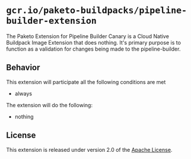 # `gcr.io/paketo-buildpacks/pipeline-builder-extension`

The Paketo Extension for Pipeline Builder Canary is a Cloud Native Buildpack Image Extension that does nothing. It's primary purpose is to function as a validation for changes being made to the pipeline-builder.

## Behavior

This extension will participate all the following conditions are met

* always

The extension will do the following:

* nothing

## License

This extension is released under version 2.0 of the [Apache License][a].

[a]: http://www.apache.org/licenses/LICENSE-2.0

